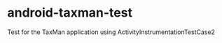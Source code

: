 android-taxman-test
===================

Test for the TaxMan application using ActivityInstrumentationTestCase2
